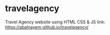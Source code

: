 # travelagency
Travel Agency website using HTML CSS &amp; JS
link: https://abalnayem.github.io/travelagency/
